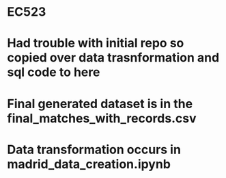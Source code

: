# EC523
# Had trouble with initial repo so copied over data trasnformation and sql code to here
# Final generated dataset is in the final_matches_with_records.csv
# Data transformation occurs in madrid_data_creation.ipynb 
